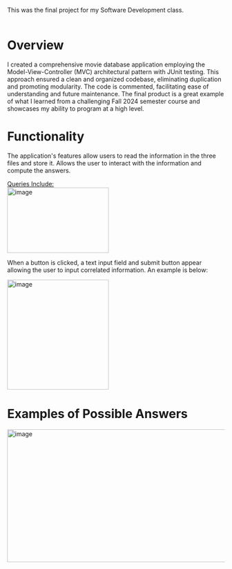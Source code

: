 This was the final project for my Software Development class. <br> <br>

# Overview
I created a comprehensive movie database application employing the Model-View-Controller (MVC) architectural pattern with JUnit testing. This approach ensured a clean and organized codebase, eliminating duplication and promoting modularity. The code is  commented, facilitating ease of understanding and future maintenance. The final product is a great example of what I learned from a challenging Fall 2024 semester course and showcases my ability to program at a high level.

# Functionality
The application's features allow users to read the information in the three files and store it. Allows the user to interact with the information and compute the answers.

<ins>Queries Include:</ins> <br>
<img width="235" height="151" alt="image" src="https://github.com/user-attachments/assets/87ef2987-cf34-42ab-b0e8-f582cf62bb83" /> 

When a button is clicked, a text input field and submit button appear allowing the user to input correlated information. An example is below: <br>

<img width="235" height="254" alt="image" src="https://github.com/user-attachments/assets/3bfe5acd-c8a3-49ea-a1c7-ed3fbfea891b" />


# Examples of Possible Answers
<img width="506" height="307" alt="image" src="https://github.com/user-attachments/assets/855c823f-039a-4448-99b9-25c4693fd8c8" />




